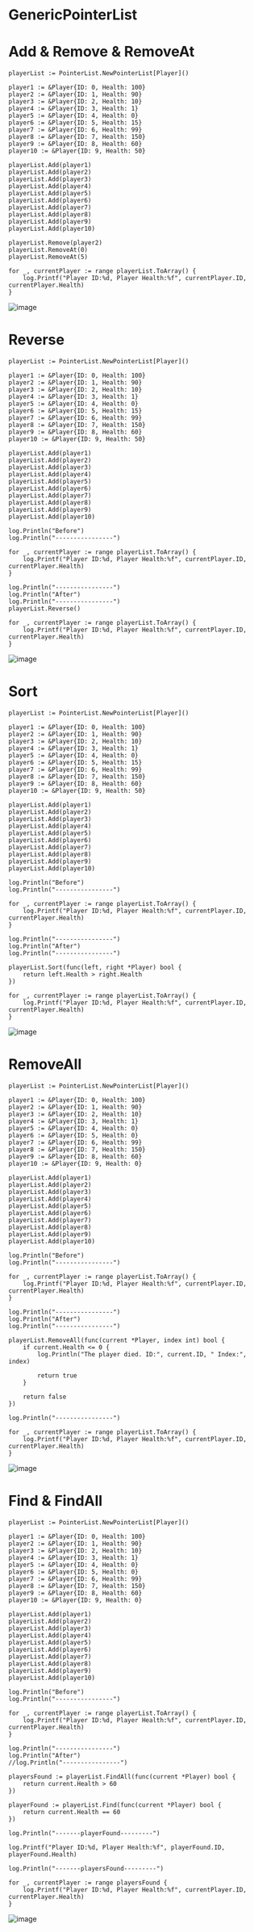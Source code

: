 # GenericPointerList
  
# Add & Remove & RemoveAt
  
	playerList := PointerList.NewPointerList[Player]()

	player1 := &Player{ID: 0, Health: 100}
	player2 := &Player{ID: 1, Health: 90}
	player3 := &Player{ID: 2, Health: 10}
	player4 := &Player{ID: 3, Health: 1}
	player5 := &Player{ID: 4, Health: 0}
	player6 := &Player{ID: 5, Health: 15}
	player7 := &Player{ID: 6, Health: 99}
	player8 := &Player{ID: 7, Health: 150}
	player9 := &Player{ID: 8, Health: 60}
	player10 := &Player{ID: 9, Health: 50}

	playerList.Add(player1)
	playerList.Add(player2)
	playerList.Add(player3)
	playerList.Add(player4)
	playerList.Add(player5)
	playerList.Add(player6)
	playerList.Add(player7)
	playerList.Add(player8)
	playerList.Add(player9)
	playerList.Add(player10)

	playerList.Remove(player2)
	playerList.RemoveAt(0)
	playerList.RemoveAt(5)

	for _, currentPlayer := range playerList.ToArray() {
		log.Printf("Player ID:%d, Player Health:%f", currentPlayer.ID, currentPlayer.Health)
	}
	
	
![image](https://user-images.githubusercontent.com/59788044/181878728-104924b5-5a58-49b0-87ef-ffe39092d6c4.png)

# Reverse
	playerList := PointerList.NewPointerList[Player]()

	player1 := &Player{ID: 0, Health: 100}
	player2 := &Player{ID: 1, Health: 90}
	player3 := &Player{ID: 2, Health: 10}
	player4 := &Player{ID: 3, Health: 1}
	player5 := &Player{ID: 4, Health: 0}
	player6 := &Player{ID: 5, Health: 15}
	player7 := &Player{ID: 6, Health: 99}
	player8 := &Player{ID: 7, Health: 150}
	player9 := &Player{ID: 8, Health: 60}
	player10 := &Player{ID: 9, Health: 50}

	playerList.Add(player1)
	playerList.Add(player2)
	playerList.Add(player3)
	playerList.Add(player4)
	playerList.Add(player5)
	playerList.Add(player6)
	playerList.Add(player7)
	playerList.Add(player8)
	playerList.Add(player9)
	playerList.Add(player10)

	log.Println("Before")
	log.Println("----------------")

	for _, currentPlayer := range playerList.ToArray() {
		log.Printf("Player ID:%d, Player Health:%f", currentPlayer.ID, currentPlayer.Health)
	}

	log.Println("----------------")
	log.Println("After")
	log.Println("----------------")
	playerList.Reverse()

	for _, currentPlayer := range playerList.ToArray() {
		log.Printf("Player ID:%d, Player Health:%f", currentPlayer.ID, currentPlayer.Health)
	}
	
![image](https://user-images.githubusercontent.com/59788044/181878855-c0aaad7f-408c-4c7b-aaef-309d6d2362df.png)

# Sort
	playerList := PointerList.NewPointerList[Player]()

	player1 := &Player{ID: 0, Health: 100}
	player2 := &Player{ID: 1, Health: 90}
	player3 := &Player{ID: 2, Health: 10}
	player4 := &Player{ID: 3, Health: 1}
	player5 := &Player{ID: 4, Health: 0}
	player6 := &Player{ID: 5, Health: 15}
	player7 := &Player{ID: 6, Health: 99}
	player8 := &Player{ID: 7, Health: 150}
	player9 := &Player{ID: 8, Health: 60}
	player10 := &Player{ID: 9, Health: 50}

	playerList.Add(player1)
	playerList.Add(player2)
	playerList.Add(player3)
	playerList.Add(player4)
	playerList.Add(player5)
	playerList.Add(player6)
	playerList.Add(player7)
	playerList.Add(player8)
	playerList.Add(player9)
	playerList.Add(player10)

	log.Println("Before")
	log.Println("----------------")

	for _, currentPlayer := range playerList.ToArray() {
		log.Printf("Player ID:%d, Player Health:%f", currentPlayer.ID, currentPlayer.Health)
	}

	log.Println("----------------")
	log.Println("After")
	log.Println("----------------")

	playerList.Sort(func(left, right *Player) bool {
		return left.Health > right.Health
	})

	for _, currentPlayer := range playerList.ToArray() {
		log.Printf("Player ID:%d, Player Health:%f", currentPlayer.ID, currentPlayer.Health)
	}
	
![image](https://user-images.githubusercontent.com/59788044/181878946-c4f6bb14-73f6-428c-befd-de664fae296e.png)

# RemoveAll

	playerList := PointerList.NewPointerList[Player]()

	player1 := &Player{ID: 0, Health: 100}
	player2 := &Player{ID: 1, Health: 90}
	player3 := &Player{ID: 2, Health: 10}
	player4 := &Player{ID: 3, Health: 1}
	player5 := &Player{ID: 4, Health: 0}
	player6 := &Player{ID: 5, Health: 0}
	player7 := &Player{ID: 6, Health: 99}
	player8 := &Player{ID: 7, Health: 150}
	player9 := &Player{ID: 8, Health: 60}
	player10 := &Player{ID: 9, Health: 0}

	playerList.Add(player1)
	playerList.Add(player2)
	playerList.Add(player3)
	playerList.Add(player4)
	playerList.Add(player5)
	playerList.Add(player6)
	playerList.Add(player7)
	playerList.Add(player8)
	playerList.Add(player9)
	playerList.Add(player10)

	log.Println("Before")
	log.Println("----------------")

	for _, currentPlayer := range playerList.ToArray() {
		log.Printf("Player ID:%d, Player Health:%f", currentPlayer.ID, currentPlayer.Health)
	}

	log.Println("----------------")
	log.Println("After")
	log.Println("----------------")

	playerList.RemoveAll(func(current *Player, index int) bool {
		if current.Health <= 0 {
			log.Println("The player died. ID:", current.ID, " Index:", index)

			return true
		}

		return false
	})

	log.Println("----------------")

	for _, currentPlayer := range playerList.ToArray() {
		log.Printf("Player ID:%d, Player Health:%f", currentPlayer.ID, currentPlayer.Health)
	}
![image](https://user-images.githubusercontent.com/59788044/181879140-96e23e3c-3245-4590-8feb-42818a63c2f4.png)

# Find & FindAll
	playerList := PointerList.NewPointerList[Player]()

	player1 := &Player{ID: 0, Health: 100}
	player2 := &Player{ID: 1, Health: 90}
	player3 := &Player{ID: 2, Health: 10}
	player4 := &Player{ID: 3, Health: 1}
	player5 := &Player{ID: 4, Health: 0}
	player6 := &Player{ID: 5, Health: 0}
	player7 := &Player{ID: 6, Health: 99}
	player8 := &Player{ID: 7, Health: 150}
	player9 := &Player{ID: 8, Health: 60}
	player10 := &Player{ID: 9, Health: 0}

	playerList.Add(player1)
	playerList.Add(player2)
	playerList.Add(player3)
	playerList.Add(player4)
	playerList.Add(player5)
	playerList.Add(player6)
	playerList.Add(player7)
	playerList.Add(player8)
	playerList.Add(player9)
	playerList.Add(player10)

	log.Println("Before")
	log.Println("----------------")

	for _, currentPlayer := range playerList.ToArray() {
		log.Printf("Player ID:%d, Player Health:%f", currentPlayer.ID, currentPlayer.Health)
	}

	log.Println("----------------")
	log.Println("After")
	//log.Println("----------------")

	playersFound := playerList.FindAll(func(current *Player) bool {
		return current.Health > 60
	})

	playerFound := playerList.Find(func(current *Player) bool {
		return current.Health == 60
	})

	log.Println("-------playerFound---------")

	log.Printf("Player ID:%d, Player Health:%f", playerFound.ID, playerFound.Health)

	log.Println("-------playersFound---------") 

	for _, currentPlayer := range playersFound {
		log.Printf("Player ID:%d, Player Health:%f", currentPlayer.ID, currentPlayer.Health)
	}
![image](https://user-images.githubusercontent.com/59788044/181996420-ccb1fe3d-2522-4e73-b461-025b2c1d8aef.png)
